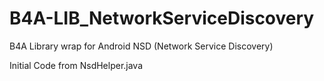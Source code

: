 # B4A-LIB_NetworkServiceDiscovery
B4A Library wrap for Android NSD (Network Service Discovery)

Initial Code from NsdHelper.java
